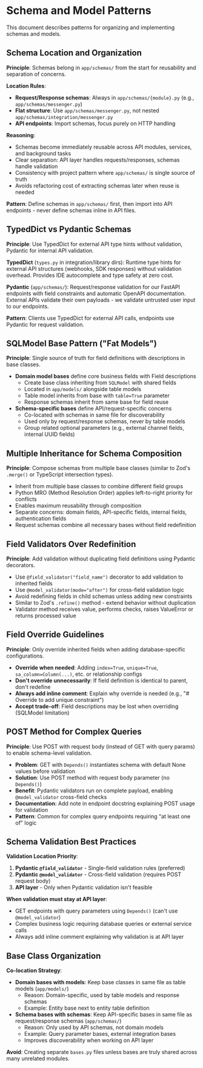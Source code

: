 # Schema and Model Patterns

This document describes patterns for organizing and implementing schemas and models.

## Schema Location and Organization

**Principle**: Schemas belong in `app/schemas/` from the start for reusability and separation of concerns.

**Location Rules**:
- **Request/Response schemas**: Always in `app/schemas/{module}.py` (e.g., `app/schemas/messenger.py`)
- **Flat structure**: Use `app/schemas/messenger.py`, not nested `app/schemas/integration/messenger.py`
- **API endpoints**: Import schemas, focus purely on HTTP handling

**Reasoning**:
- Schemas become immediately reusable across API modules, services, and background tasks
- Clear separation: API layer handles requests/responses, schemas handle validation
- Consistency with project pattern where `app/schemas/` is single source of truth
- Avoids refactoring cost of extracting schemas later when reuse is needed

**Pattern**: Define schemas in `app/schemas/` first, then import into API endpoints - never define schemas inline in API files.

## TypedDict vs Pydantic Schemas

**Principle**: Use TypedDict for external API type hints without validation, Pydantic for internal API validation.

**TypedDict** (`types.py` in integration/library dirs): Runtime type hints for external API structures (webhooks, SDK responses) without validation overhead. Provides IDE autocomplete and type safety at zero cost.

**Pydantic** (`app/schemas/`): Request/response validation for our FastAPI endpoints with field constraints and automatic OpenAPI documentation. External APIs validate their own payloads - we validate untrusted user input to our endpoints.

**Pattern**: Clients use TypedDict for external API calls, endpoints use Pydantic for request validation.

## SQLModel Base Pattern ("Fat Models")

**Principle**: Single source of truth for field definitions with descriptions in base classes.

- **Domain model bases** define core business fields with Field descriptions
  - Create base class inheriting from `SQLModel` with shared fields
  - Located in `app/models/` alongside table models
  - Table model inherits from base with `table=True` parameter
  - Response schemas inherit from same base for field reuse
- **Schema-specific bases** define API/request-specific concerns
  - Co-located with schemas in same file for discoverability
  - Used only by request/response schemas, never by table models
  - Group related optional parameters (e.g., external channel fields, internal UUID fields)

## Multiple Inheritance for Schema Composition

**Principle**: Compose schemas from multiple base classes (similar to Zod's `.merge()` or TypeScript intersection types).

- Inherit from multiple base classes to combine different field groups
- Python MRO (Method Resolution Order) applies left-to-right priority for conflicts
- Enables maximum reusability through composition
- Separate concerns: domain fields, API-specific fields, internal fields, authentication fields
- Request schemas combine all necessary bases without field redefinition

## Field Validators Over Redefinition

**Principle**: Add validation without duplicating field definitions using Pydantic decorators.

- Use `@field_validator("field_name")` decorator to add validation to inherited fields
- Use `@model_validator(mode="after")` for cross-field validation logic
- Avoid redefining fields in child schemas unless adding new constraints
- Similar to Zod's `.refine()` method - extend behavior without duplication
- Validator method receives value, performs checks, raises ValueError or returns processed value

## Field Override Guidelines

**Principle**: Only override inherited fields when adding database-specific configurations.

- **Override when needed**: Adding `index=True`, `unique=True`, `sa_column=Column(...)`, etc. or relationship configs
- **Don't override unnecessarily**: If field definition is identical to parent, don't redefine
- **Always add inline comment**: Explain why override is needed (e.g., "# Override to add unique constraint")
- **Accept trade-off**: Field descriptions may be lost when overriding (SQLModel limitation)

## POST Method for Complex Queries

**Principle**: Use POST with request body (instead of GET with query params) to enable schema-level validation.

- **Problem**: GET with `Depends()` instantiates schema with default None values before validation
- **Solution**: Use POST method with request body parameter (no `Depends()`)
- **Benefit**: Pydantic validators run on complete payload, enabling `@model_validator` cross-field checks
- **Documentation**: Add note in endpoint docstring explaining POST usage for validation
- **Pattern**: Common for complex query endpoints requiring "at least one of" logic

## Schema Validation Best Practices

**Validation Location Priority**:
1. **Pydantic `@field_validator`** - Single-field validation rules (preferred)
2. **Pydantic `@model_validator`** - Cross-field validation (requires POST request body)
3. **API layer** - Only when Pydantic validation isn't feasible

**When validation must stay at API layer**:
- GET endpoints with query parameters using `Depends()` (can't use `@model_validator`)
- Complex business logic requiring database queries or external service calls
- Always add inline comment explaining why validation is at API layer

## Base Class Organization

**Co-location Strategy**:
- **Domain bases with models**: Keep base classes in same file as table models (`app/models/`)
  - Reason: Domain-specific, used by table models and response schemas
  - Example: Entity base next to entity table definition
- **Schema bases with schemas**: Keep API-specific bases in same file as request/response schemas (`app/schemas/`)
  - Reason: Only used by API schemas, not domain models
  - Example: Query parameter bases, external integration bases
  - Improves discoverability when working on API layer

**Avoid**: Creating separate `bases.py` files unless bases are truly shared across many unrelated modules.
